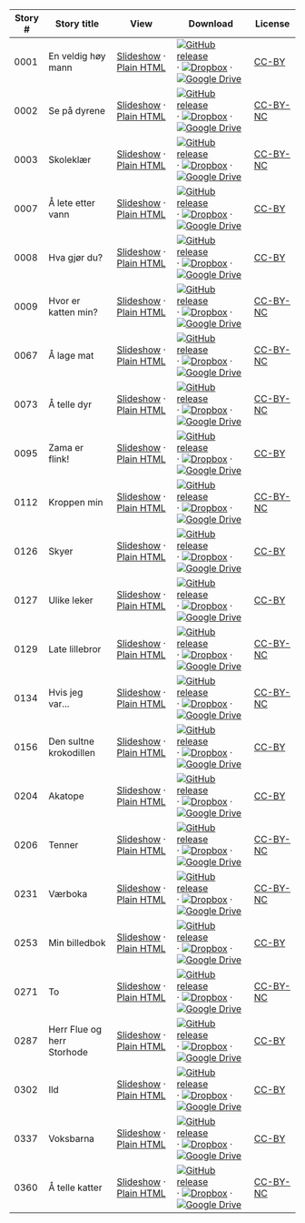 Story #  | Story title | View | Download | License
-------- | -----------  |:-------:| ---------------- | -------
0001 | En veldig høy mann | <a href="https://global-asp.github.io/stories/no/0001_en-veldig-høy-mann_slides.html" target="_blank">Slideshow</a> · [Plain HTML](https://global-asp.github.io/stories/no/0001_en-veldig-høy-mann.html) | [![GitHub release](https://cloud.githubusercontent.com/assets/9295750/9483128/0e089e5e-4b51-11e5-98ca-6da5cef156a7.png "GitHub release")](https://github.com/global-asp/global-asp/releases/download/v1.1/no.zip) · [![Dropbox](https://cloud.githubusercontent.com/assets/9295750/10150606/3f5ae2dc-65f5-11e5-8f63-841c51cc1cde.png "Dropbox")](https://www.dropbox.com/s/ona8gaetcci9m5f/no.zip) · [![Google Drive](https://cloud.githubusercontent.com/assets/9295750/9473522/1d6fdde4-4b10-11e5-98f5-aa6c6b04a08e.png "Google Drive")](https://drive.google.com/open?id=0B59ZADK9EsbsVmtZTlhSZlhpQkU) | [CC-BY](https://creativecommons.org/licenses/by/3.0/)
0002 | Se på dyrene | <a href="https://global-asp.github.io/stories/no/0002_se-på-dyrene_slides.html" target="_blank">Slideshow</a> · [Plain HTML](https://global-asp.github.io/stories/no/0002_se-på-dyrene.html) | [![GitHub release](https://cloud.githubusercontent.com/assets/9295750/9483128/0e089e5e-4b51-11e5-98ca-6da5cef156a7.png "GitHub release")](https://github.com/global-asp/global-asp/releases/download/v1.1/no.zip) · [![Dropbox](https://cloud.githubusercontent.com/assets/9295750/10150606/3f5ae2dc-65f5-11e5-8f63-841c51cc1cde.png "Dropbox")](https://www.dropbox.com/s/ona8gaetcci9m5f/no.zip) · [![Google Drive](https://cloud.githubusercontent.com/assets/9295750/9473522/1d6fdde4-4b10-11e5-98f5-aa6c6b04a08e.png "Google Drive")](https://drive.google.com/open?id=0B59ZADK9EsbsVmtZTlhSZlhpQkU) | [CC-BY-NC](http://creativecommons.org/licenses/by-nc/3.0/)
0003 | Skoleklær | <a href="https://global-asp.github.io/stories/no/0003_skoleklær_slides.html" target="_blank">Slideshow</a> · [Plain HTML](https://global-asp.github.io/stories/no/0003_skoleklær.html) | [![GitHub release](https://cloud.githubusercontent.com/assets/9295750/9483128/0e089e5e-4b51-11e5-98ca-6da5cef156a7.png "GitHub release")](https://github.com/global-asp/global-asp/releases/download/v1.1/no.zip) · [![Dropbox](https://cloud.githubusercontent.com/assets/9295750/10150606/3f5ae2dc-65f5-11e5-8f63-841c51cc1cde.png "Dropbox")](https://www.dropbox.com/s/ona8gaetcci9m5f/no.zip) · [![Google Drive](https://cloud.githubusercontent.com/assets/9295750/9473522/1d6fdde4-4b10-11e5-98f5-aa6c6b04a08e.png "Google Drive")](https://drive.google.com/open?id=0B59ZADK9EsbsVmtZTlhSZlhpQkU) | [CC-BY-NC](http://creativecommons.org/licenses/by-nc/3.0/)
0007 | Å lete etter vann | <a href="https://global-asp.github.io/stories/no/0007_å-lete-etter-vann_slides.html" target="_blank">Slideshow</a> · [Plain HTML](https://global-asp.github.io/stories/no/0007_å-lete-etter-vann.html) | [![GitHub release](https://cloud.githubusercontent.com/assets/9295750/9483128/0e089e5e-4b51-11e5-98ca-6da5cef156a7.png "GitHub release")](https://github.com/global-asp/global-asp/releases/download/v1.1/no.zip) · [![Dropbox](https://cloud.githubusercontent.com/assets/9295750/10150606/3f5ae2dc-65f5-11e5-8f63-841c51cc1cde.png "Dropbox")](https://www.dropbox.com/s/ona8gaetcci9m5f/no.zip) · [![Google Drive](https://cloud.githubusercontent.com/assets/9295750/9473522/1d6fdde4-4b10-11e5-98f5-aa6c6b04a08e.png "Google Drive")](https://drive.google.com/open?id=0B59ZADK9EsbsVmtZTlhSZlhpQkU) | [CC-BY](https://creativecommons.org/licenses/by/3.0/)
0008 | Hva gjør du? | <a href="https://global-asp.github.io/stories/no/0008_hva-gjør-du_slides.html" target="_blank">Slideshow</a> · [Plain HTML](https://global-asp.github.io/stories/no/0008_hva-gjør-du.html) | [![GitHub release](https://cloud.githubusercontent.com/assets/9295750/9483128/0e089e5e-4b51-11e5-98ca-6da5cef156a7.png "GitHub release")](https://github.com/global-asp/global-asp/releases/download/v1.1/no.zip) · [![Dropbox](https://cloud.githubusercontent.com/assets/9295750/10150606/3f5ae2dc-65f5-11e5-8f63-841c51cc1cde.png "Dropbox")](https://www.dropbox.com/s/ona8gaetcci9m5f/no.zip) · [![Google Drive](https://cloud.githubusercontent.com/assets/9295750/9473522/1d6fdde4-4b10-11e5-98f5-aa6c6b04a08e.png "Google Drive")](https://drive.google.com/open?id=0B59ZADK9EsbsVmtZTlhSZlhpQkU) | [CC-BY](https://creativecommons.org/licenses/by/3.0/)
0009 | Hvor er katten min? | <a href="https://global-asp.github.io/stories/no/0009_hvor-er-katten-min_slides.html" target="_blank">Slideshow</a> · [Plain HTML](https://global-asp.github.io/stories/no/0009_hvor-er-katten-min.html) | [![GitHub release](https://cloud.githubusercontent.com/assets/9295750/9483128/0e089e5e-4b51-11e5-98ca-6da5cef156a7.png "GitHub release")](https://github.com/global-asp/global-asp/releases/download/v1.1/no.zip) · [![Dropbox](https://cloud.githubusercontent.com/assets/9295750/10150606/3f5ae2dc-65f5-11e5-8f63-841c51cc1cde.png "Dropbox")](https://www.dropbox.com/s/ona8gaetcci9m5f/no.zip) · [![Google Drive](https://cloud.githubusercontent.com/assets/9295750/9473522/1d6fdde4-4b10-11e5-98f5-aa6c6b04a08e.png "Google Drive")](https://drive.google.com/open?id=0B59ZADK9EsbsVmtZTlhSZlhpQkU) | [CC-BY-NC](http://creativecommons.org/licenses/by-nc/3.0/)
0067 | Å lage mat | <a href="https://global-asp.github.io/stories/no/0067_å-lage-mat_slides.html" target="_blank">Slideshow</a> · [Plain HTML](https://global-asp.github.io/stories/no/0067_å-lage-mat.html) | [![GitHub release](https://cloud.githubusercontent.com/assets/9295750/9483128/0e089e5e-4b51-11e5-98ca-6da5cef156a7.png "GitHub release")](https://github.com/global-asp/global-asp/releases/download/v1.1/no.zip) · [![Dropbox](https://cloud.githubusercontent.com/assets/9295750/10150606/3f5ae2dc-65f5-11e5-8f63-841c51cc1cde.png "Dropbox")](https://www.dropbox.com/s/ona8gaetcci9m5f/no.zip) · [![Google Drive](https://cloud.githubusercontent.com/assets/9295750/9473522/1d6fdde4-4b10-11e5-98f5-aa6c6b04a08e.png "Google Drive")](https://drive.google.com/open?id=0B59ZADK9EsbsVmtZTlhSZlhpQkU) | [CC-BY-NC](http://creativecommons.org/licenses/by-nc/3.0/)
0073 | Å telle dyr | <a href="https://global-asp.github.io/stories/no/0073_å-telle-dyr_slides.html" target="_blank">Slideshow</a> · [Plain HTML](https://global-asp.github.io/stories/no/0073_å-telle-dyr.html) | [![GitHub release](https://cloud.githubusercontent.com/assets/9295750/9483128/0e089e5e-4b51-11e5-98ca-6da5cef156a7.png "GitHub release")](https://github.com/global-asp/global-asp/releases/download/v1.1/no.zip) · [![Dropbox](https://cloud.githubusercontent.com/assets/9295750/10150606/3f5ae2dc-65f5-11e5-8f63-841c51cc1cde.png "Dropbox")](https://www.dropbox.com/s/ona8gaetcci9m5f/no.zip) · [![Google Drive](https://cloud.githubusercontent.com/assets/9295750/9473522/1d6fdde4-4b10-11e5-98f5-aa6c6b04a08e.png "Google Drive")](https://drive.google.com/open?id=0B59ZADK9EsbsVmtZTlhSZlhpQkU) | [CC-BY-NC](http://creativecommons.org/licenses/by-nc/3.0/)
0095 | Zama er flink! | <a href="https://global-asp.github.io/stories/no/0095_zama-er-flink_slides.html" target="_blank">Slideshow</a> · [Plain HTML](https://global-asp.github.io/stories/no/0095_zama-er-flink.html) | [![GitHub release](https://cloud.githubusercontent.com/assets/9295750/9483128/0e089e5e-4b51-11e5-98ca-6da5cef156a7.png "GitHub release")](https://github.com/global-asp/global-asp/releases/download/v1.1/no.zip) · [![Dropbox](https://cloud.githubusercontent.com/assets/9295750/10150606/3f5ae2dc-65f5-11e5-8f63-841c51cc1cde.png "Dropbox")](https://www.dropbox.com/s/ona8gaetcci9m5f/no.zip) · [![Google Drive](https://cloud.githubusercontent.com/assets/9295750/9473522/1d6fdde4-4b10-11e5-98f5-aa6c6b04a08e.png "Google Drive")](https://drive.google.com/open?id=0B59ZADK9EsbsVmtZTlhSZlhpQkU) | [CC-BY](https://creativecommons.org/licenses/by/3.0/)
0112 | Kroppen min | <a href="https://global-asp.github.io/stories/no/0112_kroppen-min_slides.html" target="_blank">Slideshow</a> · [Plain HTML](https://global-asp.github.io/stories/no/0112_kroppen-min.html) | [![GitHub release](https://cloud.githubusercontent.com/assets/9295750/9483128/0e089e5e-4b51-11e5-98ca-6da5cef156a7.png "GitHub release")](https://github.com/global-asp/global-asp/releases/download/v1.1/no.zip) · [![Dropbox](https://cloud.githubusercontent.com/assets/9295750/10150606/3f5ae2dc-65f5-11e5-8f63-841c51cc1cde.png "Dropbox")](https://www.dropbox.com/s/ona8gaetcci9m5f/no.zip) · [![Google Drive](https://cloud.githubusercontent.com/assets/9295750/9473522/1d6fdde4-4b10-11e5-98f5-aa6c6b04a08e.png "Google Drive")](https://drive.google.com/open?id=0B59ZADK9EsbsVmtZTlhSZlhpQkU) | [CC-BY-NC](http://creativecommons.org/licenses/by-nc/3.0/)
0126 | Skyer | <a href="https://global-asp.github.io/stories/no/0126_skyer_slides.html" target="_blank">Slideshow</a> · [Plain HTML](https://global-asp.github.io/stories/no/0126_skyer.html) | [![GitHub release](https://cloud.githubusercontent.com/assets/9295750/9483128/0e089e5e-4b51-11e5-98ca-6da5cef156a7.png "GitHub release")](https://github.com/global-asp/global-asp/releases/download/v1.1/no.zip) · [![Dropbox](https://cloud.githubusercontent.com/assets/9295750/10150606/3f5ae2dc-65f5-11e5-8f63-841c51cc1cde.png "Dropbox")](https://www.dropbox.com/s/ona8gaetcci9m5f/no.zip) · [![Google Drive](https://cloud.githubusercontent.com/assets/9295750/9473522/1d6fdde4-4b10-11e5-98f5-aa6c6b04a08e.png "Google Drive")](https://drive.google.com/open?id=0B59ZADK9EsbsVmtZTlhSZlhpQkU) | [CC-BY](https://creativecommons.org/licenses/by/3.0/)
0127 | Ulike leker | <a href="https://global-asp.github.io/stories/no/0127_ulike-leker_slides.html" target="_blank">Slideshow</a> · [Plain HTML](https://global-asp.github.io/stories/no/0127_ulike-leker.html) | [![GitHub release](https://cloud.githubusercontent.com/assets/9295750/9483128/0e089e5e-4b51-11e5-98ca-6da5cef156a7.png "GitHub release")](https://github.com/global-asp/global-asp/releases/download/v1.1/no.zip) · [![Dropbox](https://cloud.githubusercontent.com/assets/9295750/10150606/3f5ae2dc-65f5-11e5-8f63-841c51cc1cde.png "Dropbox")](https://www.dropbox.com/s/ona8gaetcci9m5f/no.zip) · [![Google Drive](https://cloud.githubusercontent.com/assets/9295750/9473522/1d6fdde4-4b10-11e5-98f5-aa6c6b04a08e.png "Google Drive")](https://drive.google.com/open?id=0B59ZADK9EsbsVmtZTlhSZlhpQkU) | [CC-BY](https://creativecommons.org/licenses/by/3.0/)
0129 | Late lillebror | <a href="https://global-asp.github.io/stories/no/0129_late-lillebror_slides.html" target="_blank">Slideshow</a> · [Plain HTML](https://global-asp.github.io/stories/no/0129_late-lillebror.html) | [![GitHub release](https://cloud.githubusercontent.com/assets/9295750/9483128/0e089e5e-4b51-11e5-98ca-6da5cef156a7.png "GitHub release")](https://github.com/global-asp/global-asp/releases/download/v1.1/no.zip) · [![Dropbox](https://cloud.githubusercontent.com/assets/9295750/10150606/3f5ae2dc-65f5-11e5-8f63-841c51cc1cde.png "Dropbox")](https://www.dropbox.com/s/ona8gaetcci9m5f/no.zip) · [![Google Drive](https://cloud.githubusercontent.com/assets/9295750/9473522/1d6fdde4-4b10-11e5-98f5-aa6c6b04a08e.png "Google Drive")](https://drive.google.com/open?id=0B59ZADK9EsbsVmtZTlhSZlhpQkU) | [CC-BY-NC](http://creativecommons.org/licenses/by-nc/3.0/)
0134 | Hvis jeg var... | <a href="https://global-asp.github.io/stories/no/0134_hvis-jeg-var_slides.html" target="_blank">Slideshow</a> · [Plain HTML](https://global-asp.github.io/stories/no/0134_hvis-jeg-var.html) | [![GitHub release](https://cloud.githubusercontent.com/assets/9295750/9483128/0e089e5e-4b51-11e5-98ca-6da5cef156a7.png "GitHub release")](https://github.com/global-asp/global-asp/releases/download/v1.1/no.zip) · [![Dropbox](https://cloud.githubusercontent.com/assets/9295750/10150606/3f5ae2dc-65f5-11e5-8f63-841c51cc1cde.png "Dropbox")](https://www.dropbox.com/s/ona8gaetcci9m5f/no.zip) · [![Google Drive](https://cloud.githubusercontent.com/assets/9295750/9473522/1d6fdde4-4b10-11e5-98f5-aa6c6b04a08e.png "Google Drive")](https://drive.google.com/open?id=0B59ZADK9EsbsVmtZTlhSZlhpQkU) | [CC-BY-NC](http://creativecommons.org/licenses/by-nc/3.0/)
0156 | Den sultne krokodillen | <a href="https://global-asp.github.io/stories/no/0156_den-sultne-krokodillen_slides.html" target="_blank">Slideshow</a> · [Plain HTML](https://global-asp.github.io/stories/no/0156_den-sultne-krokodillen.html) | [![GitHub release](https://cloud.githubusercontent.com/assets/9295750/9483128/0e089e5e-4b51-11e5-98ca-6da5cef156a7.png "GitHub release")](https://github.com/global-asp/global-asp/releases/download/v1.1/no.zip) · [![Dropbox](https://cloud.githubusercontent.com/assets/9295750/10150606/3f5ae2dc-65f5-11e5-8f63-841c51cc1cde.png "Dropbox")](https://www.dropbox.com/s/ona8gaetcci9m5f/no.zip) · [![Google Drive](https://cloud.githubusercontent.com/assets/9295750/9473522/1d6fdde4-4b10-11e5-98f5-aa6c6b04a08e.png "Google Drive")](https://drive.google.com/open?id=0B59ZADK9EsbsVmtZTlhSZlhpQkU) | [CC-BY](https://creativecommons.org/licenses/by/3.0/)
0204 | Akatope | <a href="https://global-asp.github.io/stories/no/0204_akatope_slides.html" target="_blank">Slideshow</a> · [Plain HTML](https://global-asp.github.io/stories/no/0204_akatope.html) | [![GitHub release](https://cloud.githubusercontent.com/assets/9295750/9483128/0e089e5e-4b51-11e5-98ca-6da5cef156a7.png "GitHub release")](https://github.com/global-asp/global-asp/releases/download/v1.1/no.zip) · [![Dropbox](https://cloud.githubusercontent.com/assets/9295750/10150606/3f5ae2dc-65f5-11e5-8f63-841c51cc1cde.png "Dropbox")](https://www.dropbox.com/s/ona8gaetcci9m5f/no.zip) · [![Google Drive](https://cloud.githubusercontent.com/assets/9295750/9473522/1d6fdde4-4b10-11e5-98f5-aa6c6b04a08e.png "Google Drive")](https://drive.google.com/open?id=0B59ZADK9EsbsVmtZTlhSZlhpQkU) | [CC-BY](https://creativecommons.org/licenses/by/3.0/)
0206 | Tenner | <a href="https://global-asp.github.io/stories/no/0206_tenner_slides.html" target="_blank">Slideshow</a> · [Plain HTML](https://global-asp.github.io/stories/no/0206_tenner.html) | [![GitHub release](https://cloud.githubusercontent.com/assets/9295750/9483128/0e089e5e-4b51-11e5-98ca-6da5cef156a7.png "GitHub release")](https://github.com/global-asp/global-asp/releases/download/v1.1/no.zip) · [![Dropbox](https://cloud.githubusercontent.com/assets/9295750/10150606/3f5ae2dc-65f5-11e5-8f63-841c51cc1cde.png "Dropbox")](https://www.dropbox.com/s/ona8gaetcci9m5f/no.zip) · [![Google Drive](https://cloud.githubusercontent.com/assets/9295750/9473522/1d6fdde4-4b10-11e5-98f5-aa6c6b04a08e.png "Google Drive")](https://drive.google.com/open?id=0B59ZADK9EsbsVmtZTlhSZlhpQkU) | [CC-BY-NC](http://creativecommons.org/licenses/by-nc/3.0/)
0231 | Værboka | <a href="https://global-asp.github.io/stories/no/0231_værboka_slides.html" target="_blank">Slideshow</a> · [Plain HTML](https://global-asp.github.io/stories/no/0231_værboka.html) | [![GitHub release](https://cloud.githubusercontent.com/assets/9295750/9483128/0e089e5e-4b51-11e5-98ca-6da5cef156a7.png "GitHub release")](https://github.com/global-asp/global-asp/releases/download/v1.1/no.zip) · [![Dropbox](https://cloud.githubusercontent.com/assets/9295750/10150606/3f5ae2dc-65f5-11e5-8f63-841c51cc1cde.png "Dropbox")](https://www.dropbox.com/s/ona8gaetcci9m5f/no.zip) · [![Google Drive](https://cloud.githubusercontent.com/assets/9295750/9473522/1d6fdde4-4b10-11e5-98f5-aa6c6b04a08e.png "Google Drive")](https://drive.google.com/open?id=0B59ZADK9EsbsVmtZTlhSZlhpQkU) | [CC-BY-NC](http://creativecommons.org/licenses/by-nc/3.0/)
0253 | Min billedbok | <a href="https://global-asp.github.io/stories/no/0253_min-billedbok_slides.html" target="_blank">Slideshow</a> · [Plain HTML](https://global-asp.github.io/stories/no/0253_min-billedbok.html) | [![GitHub release](https://cloud.githubusercontent.com/assets/9295750/9483128/0e089e5e-4b51-11e5-98ca-6da5cef156a7.png "GitHub release")](https://github.com/global-asp/global-asp/releases/download/v1.1/no.zip) · [![Dropbox](https://cloud.githubusercontent.com/assets/9295750/10150606/3f5ae2dc-65f5-11e5-8f63-841c51cc1cde.png "Dropbox")](https://www.dropbox.com/s/ona8gaetcci9m5f/no.zip) · [![Google Drive](https://cloud.githubusercontent.com/assets/9295750/9473522/1d6fdde4-4b10-11e5-98f5-aa6c6b04a08e.png "Google Drive")](https://drive.google.com/open?id=0B59ZADK9EsbsVmtZTlhSZlhpQkU) | [CC-BY](https://creativecommons.org/licenses/by/3.0/)
0271 | To | <a href="https://global-asp.github.io/stories/no/0271_to_slides.html" target="_blank">Slideshow</a> · [Plain HTML](https://global-asp.github.io/stories/no/0271_to.html) | [![GitHub release](https://cloud.githubusercontent.com/assets/9295750/9483128/0e089e5e-4b51-11e5-98ca-6da5cef156a7.png "GitHub release")](https://github.com/global-asp/global-asp/releases/download/v1.1/no.zip) · [![Dropbox](https://cloud.githubusercontent.com/assets/9295750/10150606/3f5ae2dc-65f5-11e5-8f63-841c51cc1cde.png "Dropbox")](https://www.dropbox.com/s/ona8gaetcci9m5f/no.zip) · [![Google Drive](https://cloud.githubusercontent.com/assets/9295750/9473522/1d6fdde4-4b10-11e5-98f5-aa6c6b04a08e.png "Google Drive")](https://drive.google.com/open?id=0B59ZADK9EsbsVmtZTlhSZlhpQkU) | [CC-BY-NC](http://creativecommons.org/licenses/by-nc/3.0/)
0287 | Herr Flue og herr Storhode | <a href="https://global-asp.github.io/stories/no/0287_herr-flue-og-herr-storhode_slides.html" target="_blank">Slideshow</a> · [Plain HTML](https://global-asp.github.io/stories/no/0287_herr-flue-og-herr-storhode.html) | [![GitHub release](https://cloud.githubusercontent.com/assets/9295750/9483128/0e089e5e-4b51-11e5-98ca-6da5cef156a7.png "GitHub release")](https://github.com/global-asp/global-asp/releases/download/v1.1/no.zip) · [![Dropbox](https://cloud.githubusercontent.com/assets/9295750/10150606/3f5ae2dc-65f5-11e5-8f63-841c51cc1cde.png "Dropbox")](https://www.dropbox.com/s/ona8gaetcci9m5f/no.zip) · [![Google Drive](https://cloud.githubusercontent.com/assets/9295750/9473522/1d6fdde4-4b10-11e5-98f5-aa6c6b04a08e.png "Google Drive")](https://drive.google.com/open?id=0B59ZADK9EsbsVmtZTlhSZlhpQkU) | [CC-BY](https://creativecommons.org/licenses/by/3.0/)
0302 | Ild | <a href="https://global-asp.github.io/stories/no/0302_ild_slides.html" target="_blank">Slideshow</a> · [Plain HTML](https://global-asp.github.io/stories/no/0302_ild.html) | [![GitHub release](https://cloud.githubusercontent.com/assets/9295750/9483128/0e089e5e-4b51-11e5-98ca-6da5cef156a7.png "GitHub release")](https://github.com/global-asp/global-asp/releases/download/v1.1/no.zip) · [![Dropbox](https://cloud.githubusercontent.com/assets/9295750/10150606/3f5ae2dc-65f5-11e5-8f63-841c51cc1cde.png "Dropbox")](https://www.dropbox.com/s/ona8gaetcci9m5f/no.zip) · [![Google Drive](https://cloud.githubusercontent.com/assets/9295750/9473522/1d6fdde4-4b10-11e5-98f5-aa6c6b04a08e.png "Google Drive")](https://drive.google.com/open?id=0B59ZADK9EsbsVmtZTlhSZlhpQkU) | [CC-BY](https://creativecommons.org/licenses/by/3.0/)
0337 | Voksbarna | <a href="https://global-asp.github.io/stories/no/0337_voksbarna_slides.html" target="_blank">Slideshow</a> · [Plain HTML](https://global-asp.github.io/stories/no/0337_voksbarna.html) | [![GitHub release](https://cloud.githubusercontent.com/assets/9295750/9483128/0e089e5e-4b51-11e5-98ca-6da5cef156a7.png "GitHub release")](https://github.com/global-asp/global-asp/releases/download/v1.1/no.zip) · [![Dropbox](https://cloud.githubusercontent.com/assets/9295750/10150606/3f5ae2dc-65f5-11e5-8f63-841c51cc1cde.png "Dropbox")](https://www.dropbox.com/s/ona8gaetcci9m5f/no.zip) · [![Google Drive](https://cloud.githubusercontent.com/assets/9295750/9473522/1d6fdde4-4b10-11e5-98f5-aa6c6b04a08e.png "Google Drive")](https://drive.google.com/open?id=0B59ZADK9EsbsVmtZTlhSZlhpQkU) | [CC-BY](https://creativecommons.org/licenses/by/3.0/)
0360 | Å telle katter | <a href="https://global-asp.github.io/stories/no/0360_å-telle-katter_slides.html" target="_blank">Slideshow</a> · [Plain HTML](https://global-asp.github.io/stories/no/0360_å-telle-katter.html) | [![GitHub release](https://cloud.githubusercontent.com/assets/9295750/9483128/0e089e5e-4b51-11e5-98ca-6da5cef156a7.png "GitHub release")](https://github.com/global-asp/global-asp/releases/download/v1.1/no.zip) · [![Dropbox](https://cloud.githubusercontent.com/assets/9295750/10150606/3f5ae2dc-65f5-11e5-8f63-841c51cc1cde.png "Dropbox")](https://www.dropbox.com/s/ona8gaetcci9m5f/no.zip) · [![Google Drive](https://cloud.githubusercontent.com/assets/9295750/9473522/1d6fdde4-4b10-11e5-98f5-aa6c6b04a08e.png "Google Drive")](https://drive.google.com/open?id=0B59ZADK9EsbsVmtZTlhSZlhpQkU) | [CC-BY-NC](http://creativecommons.org/licenses/by-nc/3.0/)
